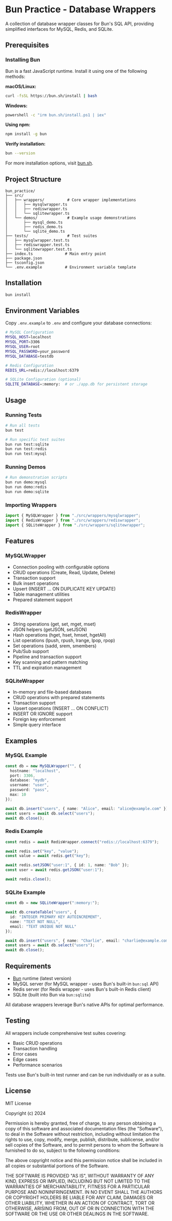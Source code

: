 # Bun Practice - Database Wrappers

A collection of database wrapper classes for Bun's SQL API, providing simplified interfaces for MySQL, Redis, and SQLite.

## Prerequisites

### Installing Bun

Bun is a fast JavaScript runtime. Install it using one of the following methods:

**macOS/Linux:**

```bash
curl -fsSL https://bun.sh/install | bash
```

**Windows:**

```bash
powershell -c "irm bun.sh/install.ps1 | iex"
```

**Using npm:**

```bash
npm install -g bun
```

**Verify installation:**

```bash
bun --version
```

For more installation options, visit [bun.sh](https://bun.sh).

## Project Structure

```
bun_practice/
├── src/
│   ├── wrappers/          # Core wrapper implementations
│   │   ├── mysqlwrapper.ts
│   │   ├── rediswrapper.ts
│   │   └── sqlitewrapper.ts
│   └── demos/             # Example usage demonstrations
│       ├── mysql_demo.ts
│       ├── redis_demo.ts
│       └── sqlite_demo.ts
├── tests/                 # Test suites
│   ├── mysqlwrapper.test.ts
│   ├── rediswrapper.test.ts
│   └── sqlitewrapper.test.ts
├── index.ts              # Main entry point
├── package.json
├── tsconfig.json
└── .env.example          # Environment variable template
```

## Installation

```bash
bun install
```

## Environment Variables

Copy `.env.example` to `.env` and configure your database connections:

```bash
# MySQL Configuration
MYSQL_HOST=localhost
MYSQL_PORT=3306
MYSQL_USER=root
MYSQL_PASSWORD=your_password
MYSQL_DATABASE=testdb

# Redis Configuration
REDIS_URL=redis://localhost:6379

# SQLite Configuration (optional)
SQLITE_DATABASE=:memory:  # or ./app.db for persistent storage
```

## Usage

### Running Tests

```bash
# Run all tests
bun test

# Run specific test suites
bun run test:sqlite
bun run test:redis
bun run test:mysql
```

### Running Demos

```bash
# Run demonstration scripts
bun run demo:mysql
bun run demo:redis
bun run demo:sqlite
```

### Importing Wrappers

```typescript
import { MySQLWrapper } from "./src/wrappers/mysqlwrapper";
import { RedisWrapper } from "./src/wrappers/rediswrapper";
import { SQLiteWrapper } from "./src/wrappers/sqlitewrapper";
```

## Features

### MySQLWrapper

- Connection pooling with configurable options
- CRUD operations (Create, Read, Update, Delete)
- Transaction support
- Bulk insert operations
- Upsert (INSERT ... ON DUPLICATE KEY UPDATE)
- Table management utilities
- Prepared statement support

### RedisWrapper

- String operations (get, set, mget, mset)
- JSON helpers (getJSON, setJSON)
- Hash operations (hget, hset, hmset, hgetAll)
- List operations (lpush, rpush, lrange, lpop, rpop)
- Set operations (sadd, srem, smembers)
- Pub/Sub support
- Pipeline and transaction support
- Key scanning and pattern matching
- TTL and expiration management

### SQLiteWrapper

- In-memory and file-based databases
- CRUD operations with prepared statements
- Transaction support
- Upsert operations (INSERT ... ON CONFLICT)
- INSERT OR IGNORE support
- Foreign key enforcement
- Simple query interface

## Examples

### MySQL Example

```typescript
const db = new MySQLWrapper("", {
  hostname: "localhost",
  port: 3306,
  database: "mydb",
  username: "user",
  password: "pass",
  max: 10
});

await db.insert("users", { name: "Alice", email: "alice@example.com" });
const users = await db.select("users");
await db.close();
```

### Redis Example

```typescript
const redis = await RedisWrapper.connect("redis://localhost:6379");

await redis.set("key", "value");
const value = await redis.get("key");

await redis.setJSON("user:1", { id: 1, name: "Bob" });
const user = await redis.getJSON("user:1");

await redis.close();
```

### SQLite Example

```typescript
const db = new SQLiteWrapper(":memory:");

await db.createTable("users", {
  id: "INTEGER PRIMARY KEY AUTOINCREMENT",
  name: "TEXT NOT NULL",
  email: "TEXT UNIQUE NOT NULL"
});

await db.insert("users", { name: "Charlie", email: "charlie@example.com" });
const users = await db.select("users");
await db.close();
```

## Requirements

- [Bun](https://bun.sh) runtime (latest version)
- MySQL server (for MySQL wrapper - uses Bun's built-in `bun:sql` API)
- Redis server (for Redis wrapper - uses Bun's built-in Redis client)
- SQLite (built into Bun via `bun:sqlite`)

All database wrappers leverage Bun's native APIs for optimal performance.

## Testing

All wrappers include comprehensive test suites covering:

- Basic CRUD operations
- Transaction handling
- Error cases
- Edge cases
- Performance scenarios

Tests use Bun's built-in test runner and can be run individually or as a suite.

## License

MIT License

Copyright (c) 2024

Permission is hereby granted, free of charge, to any person obtaining a copy
of this software and associated documentation files (the "Software"), to deal
in the Software without restriction, including without limitation the rights
to use, copy, modify, merge, publish, distribute, sublicense, and/or sell
copies of the Software, and to permit persons to whom the Software is
furnished to do so, subject to the following conditions:

The above copyright notice and this permission notice shall be included in all
copies or substantial portions of the Software.

THE SOFTWARE IS PROVIDED "AS IS", WITHOUT WARRANTY OF ANY KIND, EXPRESS OR
IMPLIED, INCLUDING BUT NOT LIMITED TO THE WARRANTIES OF MERCHANTABILITY,
FITNESS FOR A PARTICULAR PURPOSE AND NONINFRINGEMENT. IN NO EVENT SHALL THE
AUTHORS OR COPYRIGHT HOLDERS BE LIABLE FOR ANY CLAIM, DAMAGES OR OTHER
LIABILITY, WHETHER IN AN ACTION OF CONTRACT, TORT OR OTHERWISE, ARISING FROM,
OUT OF OR IN CONNECTION WITH THE SOFTWARE OR THE USE OR OTHER DEALINGS IN THE
SOFTWARE.
